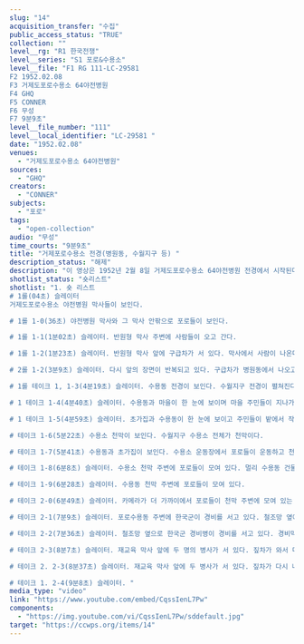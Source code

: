 ```yaml
---
slug: "14"
acquisition_transfer: "수집"
public_access_status: "TRUE"
collection: ""
level__rg: "R1 한국전쟁"
level__series: "S1 포로&수용소"
level__file: "F1 RG 111-LC-29581 
F2 1952.02.08
F3 거제도포로수용소 64야전병원
F4 GHQ
F5 CONNER
F6 무성
F7 9분9초"
level__file_number: "111"
level__local_identifier: "LC-29581 "
date: "1952.02.08"
venues: 
  - "거제도포로수용소 64야전병원"
sources: 
  - "GHQ"
creators: 
  - "CONNER"
subjects: 
  - "포로"
tags: 
  - "open-collection"
audio: "무성"
time_courts: "9분9초"
title: "거제포로수용소 전경(병원동, 수월지구 등) "
description_status: "해제"
description: "이 영상은 1952년 2월 8일 거제도포로수용소 64야전병원 전경에서 시작된다. 이어서 야전병원 근처 초가 민가와 거제도 수월 사람들이 모여 있는 장면과 포로수용소 건물이 겹쳐 진다. 수월지구 포로수용소 전경(천막과 시멘트로 만든 막사, 수월 지역의 민가)과 미군의 부속건물 등이다."
shotlist_status: "숏리스트"
shotlist: "1. 숏 리스트
# 1롤(04초) 슬레이터
거제도포로수용소 야전병원 막사들이 보인다. 

# 1롤 1-0(36초) 야전병원 막사와 그 막사 안팎으로 포로들이 보인다.

# 1롤 1-1(1분02초) 슬레이터. 반원형 막사 주변에 사람들이 오고 간다.

# 1롤 1-2(1분23초) 슬레이터. 반원형 막사 앞에 구급차가 서 있다. 막사에서 사람이 나온다. 구급차가 야전병원에서 이동하고 있다. 카메라가 구급차를 따라 가고 있다. 주변 병동에서 사람들이 나온다. 소를 끌고 가는 소년들이 지나간다.

# 2롤 1-2(3분9초) 슬레이터. 다시 앞의 장면이 반복되고 있다. 구급차가 병원동에서 나오고 있다. 병원동 전체가 보인다.

# 1롤 테이크 1, 1-3(4분19초) 슬레이터. 수용동 전경이 보인다. 수월지구 전경이 펼쳐진다.

# 1 테이크 1-4(4분40초) 슬레이터. 수용동과 마을이 한 눈에 보이며 마을 주민들이 지나가는 모습과 밭에서 일하는 모습이 보인다.

# 1 테이크 1-5(4분59초) 슬레이터. 초가집과 수용동이 한 눈에 보이고 주민들이 밭에서 작업하고 있다.

# 테이크 1-6(5분22초) 수용소 천막이 보인다. 수월지구 수용소 전체가 천막이다.

# 테이크 1-7(5분41초) 수용동과 초가집이 보인다. 수용소 운동장에서 포로들이 운동하고 천막 전경이 보인다.

# 테이크 1-8(6분8초) 슬레이터. 수용소 천막 주변에 포로들이 모여 있다. 멀리 수용동 건물들이 보인다.

# 테이크 1-9(6분28초) 슬레이터. 수용동 천막 주변에 포로들이 모여 있다. 

# 테이크 2-0(6분49초) 슬레이터. 카메라가 더 가까이에서 포로들이 천막 주변에 모여 있는 모습을 촬영하고 있다.

# 테이크 2-1(7분9초) 슬레이터. 포로수용동 주변에 한국군이 경비를 서고 있다. 철조망 옆에 포로들이 활동하고 있다.

# 테이크 2-2(7분36초) 슬레이터. 철조망 옆으로 한국군 경비병이 경비를 서고 있다. 경비막사가 보인다.

# 테이크 2-3(8분7초) 슬레이터. 재교육 막사 앞에 두 명의 병사가 서 있다. 짚차가 와서 다른 사람에게 뭔가를 전달하고 있다. 다시 짚차가 지나간다. 

# 테이크 2. 2-3(8분37초) 슬레이터. 재교육 막사 앞에 두 병사가 서 있다. 짚차가 다시 나타나서 한 직원에게 신문을 전달하고 있다. 다시 짚차가 지나간다.

# 테이크 1. 2-4(9분8초) 슬레이터. "
media_type: "video"
link: "https://www.youtube.com/embed/CqssIenL7Pw"
components: 
  - "https://img.youtube.com/vi/CqssIenL7Pw/sddefault.jpg"
target: "https://ccwps.org/items/14"
---
```

